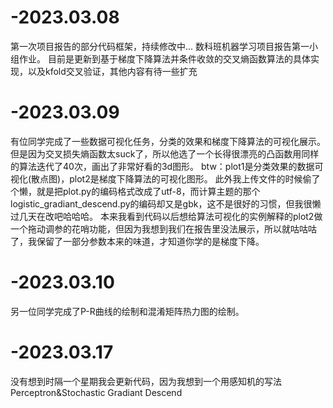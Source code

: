 # -2023.03.08
第一次项目报告的部分代码框架，持续修改中...
数科班机器学习项目报告第一小组作业。
目前是更新到基于梯度下降算法并条件收敛的交叉熵函数算法的具体实现，以及kfold交叉验证，其他内容有待一些扩充

# -2023.03.09
有位同学完成了一些数据可视化任务，分类的效果和梯度下降算法的可视化展示。
但是因为交叉损失熵函数太suck了，所以他选了一个长得很漂亮的凸函数用同样的算法迭代了40次，画出了非常好看的3d图形。
btw：plot1是分类效果的数据可视化(散点图)，plot2是梯度下降算法的可视化图形。
此外我上传文件的时候偷了个懒，就是把plot.py的编码格式改成了utf-8，而计算主题的那个logistic_gradiant_descend.py的编码却又是gbk，这不是很好的习惯，但我很懒过几天在改吧哈哈哈。
本来我看到代码以后想给算法可视化的实例解释的plot2做一个拖动调参的花哨功能，但因为我想到我们在报告里没法展示，所以就咕咕咕了，我保留了一部分参数本来的味道，才知道你学的是梯度下降。

# -2023.03.10
另一位同学完成了P-R曲线的绘制和混淆矩阵热力图的绘制。

# -2023.03.17
没有想到时隔一个星期我会更新代码，因为我想到一个用感知机的写法Perceptron&Stochastic Gradiant Descend
